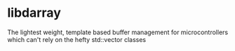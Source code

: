# libdarray
The lightest weight, template based buffer management for microcontrollers which can't rely on the hefty std::vector classes

